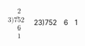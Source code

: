 <span class="katex"><span class="katex-mathml"><math xmlns="http://www.w3.org/1998/Math/MathML"><semantics><mtable rowspacing="0.15999999999999992em" columnalign="left" columnspacing="1em"><mtr><mtd><mstyle scriptlevel="0" displaystyle="false"><mrow><mphantom><mrow><mn>3</mn><mpadded height="0px" depth="0px"><mo stretchy="false" lspace="0em" rspace="0em">)</mo></mpadded></mrow></mphantom><mn>2</mn></mrow></mstyle></mtd></mtr><mtr><mtd><mstyle scriptlevel="0" displaystyle="false"><mrow><mn>3</mn><mover accent="true"><mrow><mpadded height="0px" depth="0px"><mo stretchy="false" lspace="0em" rspace="0em">)</mo></mpadded><mn>752</mn></mrow><mo stretchy="true">‾</mo></mover></mrow></mstyle></mtd></mtr><mtr><mtd><mstyle scriptlevel="0" displaystyle="false"><mrow><mphantom><mrow><mn>3</mn><mpadded height="0px" depth="0px"><mo stretchy="false" lspace="0em" rspace="0em">)</mo></mpadded></mrow></mphantom><munder accentunder="true"><mn>6</mn><mo stretchy="true">‾</mo></munder></mrow></mstyle></mtd></mtr><mtr><mtd><mstyle scriptlevel="0" displaystyle="false"><mrow><mphantom><mrow><mn>3</mn><mpadded height="0px" depth="0px"><mo stretchy="false" lspace="0em" rspace="0em">)</mo></mpadded></mrow></mphantom><mn>1</mn></mrow></mstyle></mtd></mtr></mtable><annotation encoding="application/x-tex">\begin{array}{l}\phantom{{{3}\smash{)}}}{{2}} \\{{3}}\overline{\smash{)}{752}} \\\phantom{{{3}\smash{)}}}{\underline{6}} \\\phantom{{{3}\smash{)}}}{1} \\\end{array}</annotation></semantics></math></span><span class="katex-html" aria-hidden="true"><span class="base"><span class="strut" style="height:4.80444em;vertical-align:-2.15222em;"></span><span class="mord"><span class="mtable"><span class="arraycolsep" style="width:0.5em;"></span><span class="col-align-l"><span class="vlist-t vlist-t2"><span class="vlist-r"><span class="vlist" style="height:2.6522200000000002em;"><span style="top:-4.812220000000001em;"><span class="pstrut" style="height:3em;"></span><span class="mord"><span class="mord" style="color:transparent;"><span class="mord" style="color:transparent;"><span class="mord" style="color:transparent;">3</span></span><span class="mord" style="color:transparent;"><span class="vlist-t"><span class="vlist-r"><span class="vlist" style="height:0em;"><span style="top:-3em;"><span class="pstrut" style="height:3em;"></span><span><span class="mord" style="color:transparent;"><span class="mclose" style="color:transparent;">)</span></span></span></span></span></span></span></span></span><span class="mord"><span class="mord"><span class="mord">2</span></span></span></span></span><span style="top:-3.60778em;"><span class="pstrut" style="height:3em;"></span><span class="mord"><span class="mord"><span class="mord"><span class="mord">3</span></span></span><span class="mord overline"><span class="vlist-t"><span class="vlist-r"><span class="vlist" style="height:0.8444400000000001em;"><span style="top:-3em;"><span class="pstrut" style="height:3em;"></span><span class="mord"><span class="mord"><span class="vlist-t"><span class="vlist-r"><span class="vlist" style="height:0em;"><span style="top:-3em;"><span class="pstrut" style="height:3em;"></span><span><span class="mord"><span class="mclose">)</span></span></span></span></span></span></span></span><span class="mord"><span class="mord">7</span><span class="mord">5</span><span class="mord">2</span></span></span></span><span style="top:-3.76444em;"><span class="pstrut" style="height:3em;"></span><span class="overline-line" style="border-bottom-width:0.04em;"></span></span></span></span></span></span></span></span><span style="top:-2.4077800000000003em;"><span class="pstrut" style="height:3em;"></span><span class="mord"><span class="mord" style="color:transparent;"><span class="mord" style="color:transparent;"><span class="mord" style="color:transparent;">3</span></span><span class="mord" style="color:transparent;"><span class="vlist-t"><span class="vlist-r"><span class="vlist" style="height:0em;"><span style="top:-3em;"><span class="pstrut" style="height:3em;"></span><span><span class="mord" style="color:transparent;"><span class="mclose" style="color:transparent;">)</span></span></span></span></span></span></span></span></span><span class="mord"><span class="mord underline"><span class="vlist-t vlist-t2"><span class="vlist-r"><span class="vlist" style="height:0.6444399999999999em;"><span style="top:-2.84em;"><span class="pstrut" style="height:3em;"></span><span class="underline-line" style="border-bottom-width:0.04em;"></span></span><span style="top:-3em;"><span class="pstrut" style="height:3em;"></span><span class="mord"><span class="mord">6</span></span></span></span><span class="vlist-s">​</span></span><span class="vlist-r"><span class="vlist" style="height:0.20000000000000007em;"><span></span></span></span></span></span></span></span></span><span style="top:-1.2077800000000003em;"><span class="pstrut" style="height:3em;"></span><span class="mord"><span class="mord" style="color:transparent;"><span class="mord" style="color:transparent;"><span class="mord" style="color:transparent;">3</span></span><span class="mord" style="color:transparent;"><span class="vlist-t"><span class="vlist-r"><span class="vlist" style="height:0em;"><span style="top:-3em;"><span class="pstrut" style="height:3em;"></span><span><span class="mord" style="color:transparent;"><span class="mclose" style="color:transparent;">)</span></span></span></span></span></span></span></span></span><span class="mord"><span class="mord">1</span></span></span></span></span><span class="vlist-s">​</span></span><span class="vlist-r"><span class="vlist" style="height:2.15222em;"><span></span></span></span></span></span><span class="arraycolsep" style="width:0.5em;"></span></span></span></span></span></span>